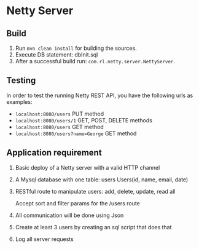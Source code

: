 # Netty Server

## Build

1. Run `mvn clean install` for building the sources.
2. Execute DB statement: dbInit.sql
3. After a successful build run: `com.rl.netty.server.NettyServer`.

## Testing

In order to test the running Netty REST API, you have the following urls as examples:
   -  `localhost:8080/users`							PUT method
   - `localhost:8080/users/1`           	 GET, POST, DELETE methods
   -  `localhost:8080/users`              GET method
   - `localhost:8080/users?name=George`  GET method

## Application requirement

1. Basic deploy of a Netty server with a valid HTTP channel
2. A Mysql database with one table: users
    Users(id, name, email, date)

3. RESTful route to manipulate users: add, delete, update, read all

    Accept sort and filter params for the /users route

4. All communication will be done using Json
5. Create at least 3 users by creating an sql script that does that
6. Log all server requests
